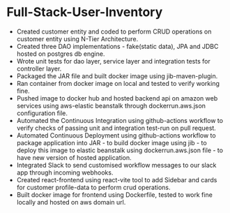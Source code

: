 # Full-Stack-User-Inventory

- Created customer entity and coded to perform CRUD operations on customer entity using N-Tier Architecture.
- Created three DAO implementations - fake(static data), JPA and JDBC hosted on postgres db engine.
- Wrote unit tests for dao layer, service layer and integration tests for controller layer.
- Packaged the JAR file and built docker image using jib-maven-plugin.
- Ran container from docker image on local and tested to verify working fine.
- Pushed image to docker hub and hosted backend api on amazon web services using aws-elastic beanstalk through dockerrun.aws.json configuration file.
- Automated the Continuous Integration using github-actions workflow to verify checks of passing unit and integration test-run on pull request.
- Automated Continuous Deployment using github-actions workflow to package application into JAR - to build docker image using jib - to deploy this image to elastic beanstalk using dockerrun.aws.json file - to have new version of hosted application.
- Integrated Slack to send customised workflow messages to our slack app through incoming webhooks.
- Created react-frontend using react-vite tool to add Sidebar and cards for customer profile-data to perform crud operations.
- Built docker image for frontend using Dockerfile, tested to work fine locally and hosted on aws domain url.
